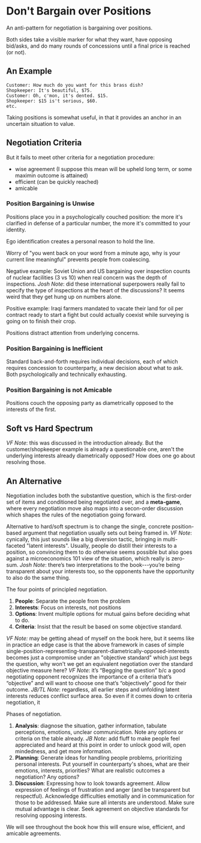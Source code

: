 # Don't Bargain over Positions

An anti-pattern for negotiation is bargaining over positions.

Both sides take a visible marker for what they want, have opposing bid/asks, and do many rounds of concessions until a final price is reached (or not).

## An Example

    Customer: How much do you want for this brass dish?
    Shopkeeper: It's beautiful, $75.
    Customer: Oh, c'mon, it's dented. $15.
    Shopkeeper: $15 is't serious, $60.
    etc.

Taking positions is somewhat useful, in that it provides an anchor in an uncertain situation to value.

## Negotiation Criteria

But it fails to meet other criteria for a negotiation procedure:

 * wise agreement (I suppose this mean will be upheld long term, or some maximin outcome is attained)
 * efficient (can be quickly reached)
 * amicable
 
### Position Bargaining is Unwise

Positions place you in a psychologically couched position: the more it's clarified in defense of a particular number, the more it's committed to your identity. 

Ego identification creates a personal reason to hold the line.

Worry of "you went back on your word from a minute ago, why is your current line meaningful" prevents people from coalescing.

Negative example: Soviet Union and US bargaining over inspection counts of nuclear facilities (3 vs 10) when real concern was the depth of inspections.
_Josh Note_: did these international superpowers really fail to specify the type of inspections at the heart of the discussions? It seems weird that they get hung up on numbers alone.

Positive example: Iraqi farmers mandated to vacate their land for oil per contract ready to start a fight but could actually coexist while surveying is going on to finish their crop.

Positions distract attention from underlying concerns.

### Position Bargaining is Inefficient

Standard back-and-forth requires individual decisions, each of which requires concession to counterparty, a new decision about what to ask. Both psychologically and technically exhausting.

### Position Bargaining is not Amicable

Positions couch the opposing party as diametrically opposed to the interests of the first.

## Soft vs Hard Spectrum

_VF Note_: this was discussed in the introduction already. But the customer/shopkeeper example is already a questionable one, aren't the underlying interests already diametrically opposed? How does one go about resolving those.

## An Alternative

Negotiation includes both the substantive question, which is the first-order set of items and conditioned being negotiated over, and a **meta-game**, where every negotiation move also maps into a secon-order discussion which shapes the rules of the negotiation going forward.

Alternative to hard/soft spectrum is to change the single, concrete position-based argument that negotiation usually sets out being framed in. _VF Note_: cynically, this just sounds like a big diversion tactic, bringing in multi-faceted "latent interests". Usually, people do distill their interests to a position, so convincing them to do otherwise seems possible but also goes against a microeconomics 101 view of the situation, which really is zero-sum.
_Josh Note_: there’s two interpretations to the book---you’re being transparent about your interests too, so the opponents have the opportunity to also do the same thing.

The four points of principled negotiation.

1. **People**: Separate the people from the problem
1. **Interests**: Focus on interests, not positions
1. **Options**: Invent multiple options for mutual gains before deciding what to do.
1. **Criteria**: Insist that the result be based on some objective standard.

_VF Note:_ may be getting ahead of myself on the book here, but it seems like in practice an edge case is that the above framework in cases of simple single-position-representing-transparent-diametrically-opposed-interests becomes just a compromise under an "objective standard" which just begs the question, why won't we get an equivalent negotiation over the standard objective measure here?
_VF Note_: it’s “Begging the question” b/c a good negotiating opponent recognizes the importance of a criteria that’s “objective” and will want to choose one that’s “objectively” good for their outcome.
_JB/TL Note_: regardless, all earlier steps and unfolding latent interests reduces conflict surface area. So even if it comes down to criteria negotiation, it 

Phases of negotiation.

1. **Analysis**: diagnose the situation, gather information, tabulate perceptions, emotions, unclear communication. Note any options or criteria on the table already. _JB Note_: add fluff to make people feel appreciated and heard at this point in order to unlock good will, open mindedness, and get more information.
1. **Planning**: Generate ideas for handling people problems, prioritizing personal interests. Put yourself in counterparty's shoes, what are their emotions, interests, priorities? What are realistic outcomes a negotiation? Any options?
1. **Discussion**: Expressing how to look towards agreement. Allow expression of feelings of frustration and anger (and be transparent but respectful). Acknowledge difficulties emotially and in communication for those to be addressed. Make sure all intersts are understood. Make sure mutual advantage is clear. Seek agreement on objective standards for resolving opposing interests.

We will see throughout the book how this will ensure wise, efficient, and amicable agreements.
